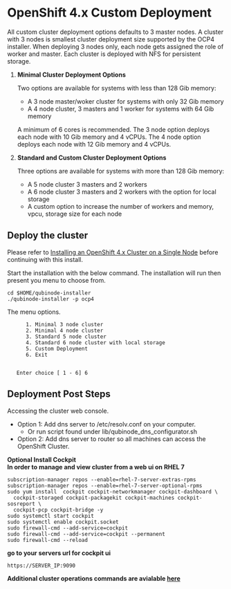 # OpenShift 4.x Custom Deployment

All custom cluster deployment options defaults to 3 master nodes.
A cluster with 3 nodes is smallest cluster deployment size
supported by the OCP4 installer. When deploying 3 nodes only, each node
gets assigned the role of worker and master. Each cluster is deployed
with NFS for persistent storage.

1. **Minimal Cluster Deployment Options**

    Two options are available for systems with less than 128 Gib memory:
      * A 3 node master/woker cluster for systems with only 32 Gib memory
      * A 4 node cluster, 3 masters and 1 worker for systems with 64 Gib memory

    A minimum of 6 cores is recommended. The 3 node option deploys each node
    with 10 Gib memory and 4 vCPUs. The 4 node option deploys each node with
    12 Gib memory and 4 vCPUs.

2. **Standard and Custom Cluster Deployment Options**
  
    Three options are available for systems with more than 128 Gib memory:
    * A 5 node cluster 3 masters and 2 workers
    * A 6 node cluster 3 masters and 2 workers with the option for local storage
    * A custom option to increase the number of workers and memory, vpcu, storage size for each node
    
## Deploy the cluster

Please refer to [Installing an OpenShift 4.x Cluster on a Single Node](openshift4_installation_steps.md) before continuing with this install.

Start the installation with the below command. The installation will run then present you menu to choose from.

```=shell
cd $HOME/qubinode-installer
./qubinode-installer -p ocp4
```

The menu options.
```
      1. Minimal 3 node cluster
      2. Minimal 4 node cluster
      3. Standard 5 node cluster
      4. Standard 6 node cluster with local storage
      5. Custom Deployment
      6. Exit


   Enter choice [ 1 - 6] 6
```

## Deployment Post Steps

Accessing the cluster web console.

* Option 1: Add dns server to /etc/resolv.conf on your computer.
  - Or run script found under lib/qubinode_dns_configurator.sh
* Option 2: Add dns server to router so all machines can access the OpenShift Cluster.

**Optional Install Cockpit**  
**In order to manage and view cluster from a web ui on RHEL 7**  
```
subscription-manager repos --enable=rhel-7-server-extras-rpms
subscription-manager repos --enable=rhel-7-server-optional-rpms
sudo yum install  cockpit cockpit-networkmanager cockpit-dashboard \
  cockpit-storaged cockpit-packagekit cockpit-machines cockpit-sosreport \
  cockpit-pcp cockpit-bridge -y
sudo systemctl start cockpit
sudo systemctl enable cockpit.socket
sudo firewall-cmd --add-service=cockpit
sudo firewall-cmd --add-service=cockpit --permanent
sudo firewall-cmd --reload
```

**go to your servers url for cockpit ui**
```
https://SERVER_IP:9090
```


**Additional cluster operations commands are avialable [here](ocp4_cluster_ops.md)**
